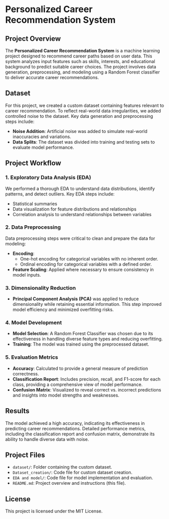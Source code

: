 # Personalized Career Recommendation System

## Project Overview
The **Personalized Career Recommendation System** is a machine learning project designed to recommend career paths based on user data. This system analyzes input features such as skills, interests, and educational background to predict suitable career choices. The project involves data generation, preprocessing, and modeling using a Random Forest classifier to deliver accurate career recommendations.

## Dataset
For this project, we created a custom dataset containing features relevant to career recommendation. To reflect real-world data irregularities, we added controlled noise to the dataset. Key data generation and preprocessing steps include:

- **Noise Addition**: Artificial noise was added to simulate real-world inaccuracies and variations.
- **Data Splits**: The dataset was divided into training and testing sets to evaluate model performance.

## Project Workflow

### 1. Exploratory Data Analysis (EDA)
We performed a thorough EDA to understand data distributions, identify patterns, and detect outliers. Key EDA steps include:
- Statistical summaries
- Data visualization for feature distributions and relationships
- Correlation analysis to understand relationships between variables

### 2. Data Preprocessing
Data preprocessing steps were critical to clean and prepare the data for modeling:
- **Encoding**:
  - One-hot encoding for categorical variables with no inherent order.
  - Ordinal encoding for categorical variables with a defined order.
- **Feature Scaling**: Applied where necessary to ensure consistency in model inputs.

### 3. Dimensionality Reduction
- **Principal Component Analysis (PCA)** was applied to reduce dimensionality while retaining essential information. This step improved model efficiency and minimized overfitting risks.

### 4. Model Development
- **Model Selection**: A Random Forest Classifier was chosen due to its effectiveness in handling diverse feature types and reducing overfitting.
- **Training**: The model was trained using the preprocessed dataset.

### 5. Evaluation Metrics
- **Accuracy**: Calculated to provide a general measure of prediction correctness.
- **Classification Report**: Includes precision, recall, and F1-score for each class, providing a comprehensive view of model performance.
- **Confusion Matrix**: Visualized to reveal correct vs. incorrect predictions and insights into model strengths and weaknesses.

## Results
The model achieved a high accuracy, indicating its effectiveness in predicting career recommendations. Detailed performance metrics, including the classification report and confusion matrix, demonstrate its ability to handle diverse data with noise.

## Project Files
- `dataset/`: Folder containing the custom dataset.
- `Dataset_creation/`: Code file for custom dataset creation.
- `EDA and model/`: Code file for model implementation and evaluation.
- `README.md`: Project overview and instructions (this file).

## License
This project is licensed under the MIT License.
